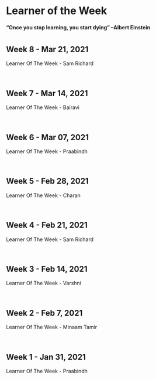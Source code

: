# Learner of the Week
#### “Once you stop learning, you start dying” –Albert Einstein
#

## Week 8 - Mar 21, 2021
Learner Of The Week - Sam Richard
<p>&nbsp;</p>

## Week 7 - Mar 14, 2021
Learner Of The Week - Bairavi
<p>&nbsp;</p>

## Week 6 - Mar 07, 2021
Learner Of The Week - Praabindh
<p>&nbsp;</p>

## Week 5 - Feb 28, 2021
Learner Of The Week - Charan
<p>&nbsp;</p>

## Week 4 - Feb 21, 2021
Learner Of The Week - Sam Richard
<p>&nbsp;</p>

## Week 3 - Feb 14, 2021
Learner Of The Week - Varshni
<p>&nbsp;</p>

## Week 2 - Feb 7, 2021
Learner Of The Week - Minaam Tamir
<p>&nbsp;</p>

## Week 1 - Jan 31, 2021
Learner Of The Week - Praabindh